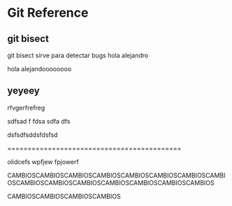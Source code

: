# Git Reference

## git bisect
git bisect sirve para detectar bugs
hola alejandro

hola alejandoooooooo


## yeyeey
rfvgerfrefreg

sdfsad
f
fdsa
sdfa
dfs

dsfsdfsddsfdsfsd

===========================================

olidcefs
wpfjew
fpjowerf

CAMBIOSCAMBIOSCAMBIOSCAMBIOSCAMBIOSCAMBIOSCAMBIOSCAMBIOSCAMBIOSCAMBIOSCAMBIOSCAMBIOSCAMBIOSCAMBIOSCAMBIOS

CAMBIOSCAMBIOSCAMBIOSCAMBIOS